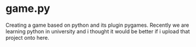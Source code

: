 # game.py


Creating a game based on python and its plugin pygames. Recently we are learning python in university and i thought it would be better if i upload that project onto here.

